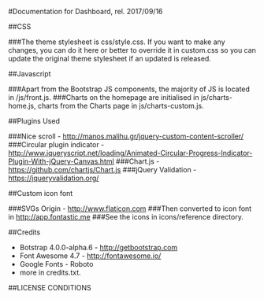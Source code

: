 #Documentation for Dashboard, rel. 2017/09/16




##CSS

###The theme stylesheet is css/style.css. If you want to make any changes, 
you can do it here or better to override it in custom.css so you can update the original theme stylesheet if an updated is released. 

##Javascript

###Apart from the Bootstrap JS components, the majority of JS is located in /js/front.js. 
###Charts on the homepage are initialised in js/charts-home.js, charts from the Charts page in js/charts-custom.js. 

##Plugins Used

###Nice scroll - http://manos.malihu.gr/jquery-custom-content-scroller/
###Circular plugin indicator - http://www.jqueryscript.net/loading/Animated-Circular-Progress-Indicator-Plugin-With-jQuery-Canvas.html
###Chart.js - https://github.com/chartjs/Chart.js
###jQuery Validation - https://jqueryvalidation.org/

##Custom icon font

###SVGs Origin - http://www.flaticon.com
###Then converted to icon font in http://app.fontastic.me
###See the icons in icons/reference directory.


##Credits

- Botstrap 4.0.0-alpha.6 - http://getbootstrap.com
- Font Awesome 4.7 - http://fontawesome.io/
- Google Fonts - Roboto
- more in credits.txt.

 ##LICENSE CONDITIONS

